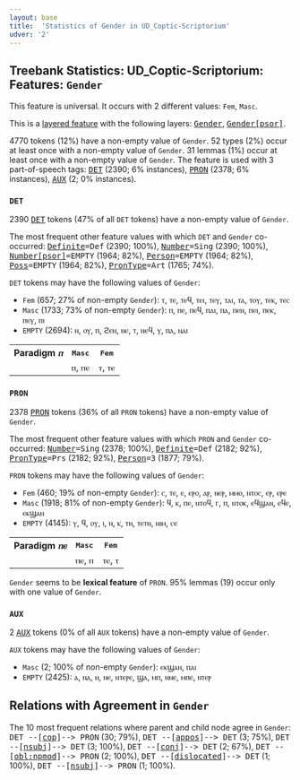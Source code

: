 ```yaml
---
layout: base
title:  'Statistics of Gender in UD_Coptic-Scriptorium'
udver: '2'
---
```


## Treebank Statistics: UD_Coptic-Scriptorium: Features: `Gender`

This feature is universal.
It occurs with 2 different values: `Fem`, `Masc`.

This is a <a href="../../u/overview/feat-layers.html">layered feature</a> with the following layers: <tt><a href="cop_scriptorium-feat-Gender.html">Gender</a></tt>, <tt><a href="cop_scriptorium-feat-Gender-psor.html">Gender[psor]</a></tt>.

4770 tokens (12%) have a non-empty value of `Gender`.
52 types (2%) occur at least once with a non-empty value of `Gender`.
31 lemmas (1%) occur at least once with a non-empty value of `Gender`.
The feature is used with 3 part-of-speech tags: <tt><a href="cop_scriptorium-pos-DET.html">DET</a></tt> (2390; 6% instances), <tt><a href="cop_scriptorium-pos-PRON.html">PRON</a></tt> (2378; 6% instances), <tt><a href="cop_scriptorium-pos-AUX.html">AUX</a></tt> (2; 0% instances).

### `DET`

2390 <tt><a href="cop_scriptorium-pos-DET.html">DET</a></tt> tokens (47% of all `DET` tokens) have a non-empty value of `Gender`.

The most frequent other feature values with which `DET` and `Gender` co-occurred: <tt><a href="cop_scriptorium-feat-Definite.html">Definite</a></tt><tt>=Def</tt> (2390; 100%), <tt><a href="cop_scriptorium-feat-Number.html">Number</a></tt><tt>=Sing</tt> (2390; 100%), <tt><a href="cop_scriptorium-feat-Number-psor.html">Number[psor]</a></tt><tt>=EMPTY</tt> (1964; 82%), <tt><a href="cop_scriptorium-feat-Person.html">Person</a></tt><tt>=EMPTY</tt> (1964; 82%), <tt><a href="cop_scriptorium-feat-Poss.html">Poss</a></tt><tt>=EMPTY</tt> (1964; 82%), <tt><a href="cop_scriptorium-feat-PronType.html">PronType</a></tt><tt>=Art</tt> (1765; 74%).

`DET` tokens may have the following values of `Gender`:

* `Fem` (657; 27% of non-empty `Gender`): ⲧ, ⲧⲉ, ⲧⲉϥ, ⲧⲉⲓ, ⲧⲉⲩ, ⲧⲁⲓ, ⲧⲁ, ⲧⲟⲩ, ⲧⲉⲕ, ⲧⲉⲥ
* `Masc` (1733; 73% of non-empty `Gender`): ⲡ, ⲡⲉ, ⲡⲉϥ, ⲡⲁⲓ, ⲡⲁ, ⲡⲉⲛ, ⲡⲉⲓ, ⲡⲉⲕ, ⲡⲉⲩ, ⲡⲓ
* `EMPTY` (2694): ⲛ, ⲟⲩ, ⲡ, ϩⲉⲛ, ⲛⲉ, ⲧ, ⲛⲉϥ, ⲩ, ⲡⲁ, ⲛⲁⲓ

<table>
  <tr><th>Paradigm <i>ⲡ</i></th><th><tt>Masc</tt></th><th><tt>Fem</tt></th></tr>
  <tr><td><tt></tt></td><td>ⲡ, ⲡⲉ</td><td>ⲧ, ⲧⲉ</td></tr>
</table>

### `PRON`

2378 <tt><a href="cop_scriptorium-pos-PRON.html">PRON</a></tt> tokens (36% of all `PRON` tokens) have a non-empty value of `Gender`.

The most frequent other feature values with which `PRON` and `Gender` co-occurred: <tt><a href="cop_scriptorium-feat-Number.html">Number</a></tt><tt>=Sing</tt> (2378; 100%), <tt><a href="cop_scriptorium-feat-Definite.html">Definite</a></tt><tt>=Def</tt> (2182; 92%), <tt><a href="cop_scriptorium-feat-PronType.html">PronType</a></tt><tt>=Prs</tt> (2182; 92%), <tt><a href="cop_scriptorium-feat-Person.html">Person</a></tt><tt>=3</tt> (1877; 79%).

`PRON` tokens may have the following values of `Gender`:

* `Fem` (460; 19% of non-empty `Gender`): ⲥ, ⲧⲉ, ⲉ, ⲉⲣⲟ, ⲁⲣ, ⲛⲉⲣ, ⲙⲙⲟ, ⲛⲧⲟⲥ, ⲉⲣ, ⲉⲣⲉ
* `Masc` (1918; 81% of non-empty `Gender`): ϥ, ⲕ, ⲡⲉ, ⲛⲧⲟϥ, ⲅ, ⲡ, ⲛⲧⲟⲕ, ⲉϥϣⲁⲛ, ⲉϥⲉ, ⲉⲕϣⲁⲛ
* `EMPTY` (4145): ⲩ, ϥ, ⲟⲩ, ⲓ, ⲛ, ⲕ, ⲧⲛ, ⲧⲉⲧⲛ, ⲛⲓⲙ, ⲥⲉ

<table>
  <tr><th>Paradigm <i>ⲡⲉ</i></th><th><tt>Masc</tt></th><th><tt>Fem</tt></th></tr>
  <tr><td><tt></tt></td><td>ⲡⲉ, ⲡ</td><td>ⲧⲉ, ⲧ</td></tr>
</table>

`Gender` seems to be **lexical feature** of `PRON`. 95% lemmas (19) occur only with one value of `Gender`.

### `AUX`

2 <tt><a href="cop_scriptorium-pos-AUX.html">AUX</a></tt> tokens (0% of all `AUX` tokens) have a non-empty value of `Gender`.

`AUX` tokens may have the following values of `Gender`:

* `Masc` (2; 100% of non-empty `Gender`): ⲉⲕϣⲁⲛ, ⲡⲁⲓ
* `EMPTY` (2425): ⲁ, ⲛⲁ, ⲛ, ⲛⲉ, ⲛⲧⲉⲣⲉ, ϣⲁ, ⲙⲡ, ⲛⲛⲉ, ⲙⲡⲉ, ⲛⲧⲉⲣ

## Relations with Agreement in `Gender`

The 10 most frequent relations where parent and child node agree in `Gender`:
<tt>DET --[<tt><a href="cop_scriptorium-dep-cop.html">cop</a></tt>]--> PRON</tt> (30; 79%),
<tt>DET --[<tt><a href="cop_scriptorium-dep-appos.html">appos</a></tt>]--> DET</tt> (3; 75%),
<tt>DET --[<tt><a href="cop_scriptorium-dep-nsubj.html">nsubj</a></tt>]--> DET</tt> (3; 100%),
<tt>DET --[<tt><a href="cop_scriptorium-dep-conj.html">conj</a></tt>]--> DET</tt> (2; 67%),
<tt>DET --[<tt><a href="cop_scriptorium-dep-obl-npmod.html">obl:npmod</a></tt>]--> PRON</tt> (2; 100%),
<tt>DET --[<tt><a href="cop_scriptorium-dep-dislocated.html">dislocated</a></tt>]--> DET</tt> (1; 100%),
<tt>DET --[<tt><a href="cop_scriptorium-dep-nsubj.html">nsubj</a></tt>]--> PRON</tt> (1; 100%).

